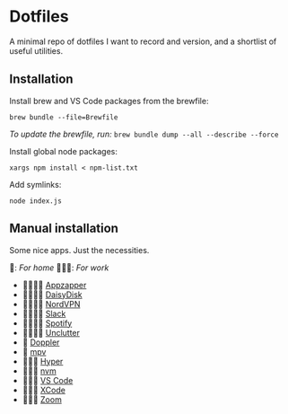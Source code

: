 # Dotfiles

A minimal repo of dotfiles I want to record and version, and a shortlist of useful utilities.

## Installation

Install brew and VS Code packages from the brewfile:

```shell
brew bundle --file=Brewfile
```

_To update the brewfile, run:_ `brew bundle dump --all --describe --force`

Install global node packages:

```shell
xargs npm install < npm-list.txt
```

Add symlinks:

```shell
node index.js
```

## Manual installation

Some nice apps. Just the necessities.

🏡: _For home_ 🧑🏽‍💻: _For work_

- 🏡🧑🏽‍💻 [Appzapper](https://www.appzapper.com/)
- 🏡🧑🏽‍💻 [DaisyDisk](https://daisydiskapp.com/)
- 🏡🧑🏽‍💻 [NordVPN](https://nordvpn.com/)
- 🏡🧑🏽‍💻 [Slack](https://slack.com/)
- 🏡🧑🏽‍💻 [Spotify](https://spotify.com/)
- 🏡🧑🏽‍💻 [Unclutter](https://unclutterapp.com/)
- 🏡 [Doppler](https://brushedtype.co/doppler/)
- 🏡 [mpv](https://mpv.io/installation/)
- 🧑🏽‍💻 [Hyper](https://hyper.is/)
- 🧑🏽‍💻 [nvm](https://github.com/nvm-sh/nvm)
- 🧑🏽‍💻 [VS Code](https://code.visualstudio.com/)
- 🧑🏽‍💻 [XCode](https://apps.apple.com/us/app/xcode/id497799835?mt=12/)
- 🧑🏽‍💻 [Zoom](https://zoom.us/download?os=mac/)

